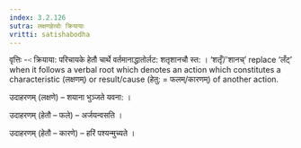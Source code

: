 ```yaml
---
index: 3.2.126
sutra: लक्षणहेत्वोः क्रियायाः
vritti: satishabodha
---
```






वृत्तिः --ः क्रियाया: परिचायके हेतौ चार्थे वर्तमानाद्धातोर्लट: शतृशानचौ स्त: । ‘शतृँ’/'शानच्’ replace ‘लँट्’ when it follows a verbal root which denotes an action which constitutes a characteristic (लक्षणम्) or result/cause (हेतु: = फलम्/कारणम्) of another action.


उदाहरणम् (लक्षणे) – शयाना भुञ्जते यवना: ।


उदाहरणम् (हेतौ – फले) – अर्जयन्वसति ।


उदाहरणम् (हेतौ – कारणे) – हरिं पश्यन्मुच्यते ।


